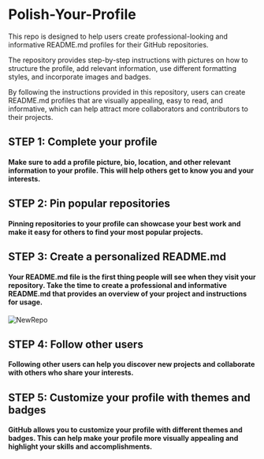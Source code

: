 # Polish-Your-Profile
This repo is designed to help users create professional-looking and informative README.md profiles for their GitHub repositories. 

The repository provides step-by-step instructions with pictures on how to structure the profile, add relevant information, use different formatting styles, and incorporate images and badges. 

By following the instructions provided in this repository, users can create README.md profiles that are visually appealing, easy to read, and informative, which can help attract more collaborators and contributors to their projects.

## STEP 1: Complete your profile

#### Make sure to add a profile picture, bio, location, and other relevant information to your profile. This will help others get to know you and your interests.

## STEP 2: Pin popular repositories
#### Pinning repositories to your profile can showcase your best work and make it easy for others to find your most popular projects.

## STEP 3: Create a personalized README.md
#### Your README.md file is the first thing people will see when they visit your repository. Take the time to create a professional and informative README.md that provides an overview of your project and instructions for usage.

![NewRepo](https://user-images.githubusercontent.com/70353051/219906561-16cd078f-8554-4be1-b7bb-fc0a98069c91.png)

## STEP 4: Follow other users
#### Following other users can help you discover new projects and collaborate with others who share your interests.

## STEP 5: Customize your profile with themes and badges
#### GitHub allows you to customize your profile with different themes and badges. This can help make your profile more visually appealing and highlight your skills and accomplishments.